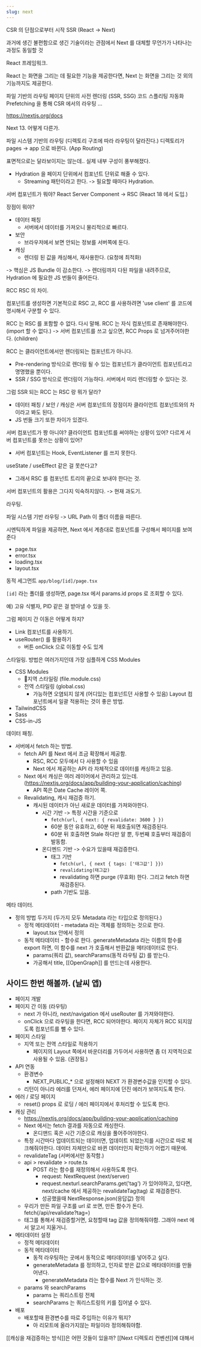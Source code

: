 ```yaml
---
slug: next
---
```




CSR 의 단점으로부터 시작 SSR (React -> Next)

과거에 생긴 불편함으로 생긴 기술이라는 관점에서
Next 를 대체할 무언가가 나타나는 과정도 동일할 것

React 프레임워크.

React 는 화면을 그리는 데 필요한 기능을 제공한다면,
Next 는 화면을 그리는 것 외의 기능까지도 제공한다.

파일 기반의 라우팅
페이지 단위의 사전 렌더링 (SSR, SSG)
코드 스플리팅 자동화
Prefetching 을 통해 CSR 에서의 라우팅
...

https://nextjs.org/docs

Next 13. 어떻게 다른가.

파일 시스템 기반의 라우팅 (디렉토리 구조에 따라 라우팅이 달라진다.)
디렉토리가 pages -> app 으로 바뀐다. (App Routing)

표면적으로는 달라보이지는 않는데..
실제 내부 구성이 풍부해졌다.
- Hydration 을 페이지 단위에서 컴포넌트 단위로 해줄 수 있다.
	- Streaming 패턴이라고 한다. -> 필요할 때마다 Hydration.

서버 컴포넌트가 뭐야?
React Server Component -> RSC (React 18 에서 도입.)

장점이 뭐야?
- 데이터 패칭
	- 서버에서 데이터를 가져오니 물리적으로 빠르다.
- 보안
	- 브라우저에서 보면 안되는 정보를 서버쪽에 둔다.
- 캐싱
	- 렌더링 된 값을 캐싱해서, 재사용한다. (요청에 최적화)

-> 핵심은 JS Bundle 이 감소한다.
-> 렌더링까지 다된 파일을 내려주므로, Hydration 에 필요한 JS 번들이 줄어든다.

RCC RSC 의 차이.

컴포넌트를 생성하면 기본적으로 RSC 고, RCC 를 사용하려면 'use client' 를 코드에 명시해서 구분할 수 있다.

RCC 는 RSC 를 포함할 수 없다. 다시 말해. RCC 는 자식 컴포넌트로 존재해야한다. (import 할 수 없다.)
-> 서버 컴포넌트를 쓰고 싶으면, RCC Props 로 넘겨주어야한다. (children)

RCC 는 클라이언트에서만 렌더링되는 컴포넌트가 아니다.
- Pre-rendering 방식으로 렌더링 될  수 있는 컴포넌트가 클라이언트 컴포넌트라고 명명했을 뿐이다.
- SSR / SSG 방식으로 렌더링이 가능하다. 서버에서 미리 렌더링할 수 있다는 것.

그럼 SSR 되는 RCC 는 RSC 랑 뭐가 달라?
- 데이터 패칭 / 보안 / 캐싱은 서버 컴포넌트의 장점이자 클라이언트 컴포넌트와의 차이라고 봐도 된다.
- JS 번들 크기 또한 차이가 있겠다.

서버 컴포넌트가 짱 아니야? 클라이언트 컴포넌트를 써야하는 상황이 있어? 다르게 서버 컴포넌트를 못쓰는 상황이 있어?
- 서버 컴포넌트는 Hook, EventListener 를 쓰지 못한다.

useState / useEffect 같은 걸 못쓴다고?
- 그래서 RSC 를 컴포넌트 트리의 끝으로 보내야 한다는 것.

서버 컴포넌트의 활용은 그다지 익숙하지않다. -> 현재 과도기.

라우팅.

파일 시스템 기반 라우팅 -> URL Path 이 폴더 이름을 따른다.

시멘틱하게 파일을 제공하면, Next 에서 계층대로 컴포넌트를 구성해서 페이지를 보여준다 
- page.tsx
- error.tsx
- loading.tsx
- layout.tsx 

동적 세그먼트
`app/blog/[id]/page.tsx`

`[id]` 라는 폴더를 생성하면, page.tsx 에서 params.id  props 로 조회할 수 있다.

예) 고유 식별자, PID 같은 걸 받아낼 수 있을 듯.

그럼 페이지 간 이동은 어떻게 하지? 
- Link 컴포넌트를 사용하기.
- useRouter() 를 활용하기
	- 버튼 onClick 으로 이동할 수도 있게

스타일링.
방법은 여러가지인데 가장 심플하게 CSS Modules

- CSS Modules
	- 지역 스타일링 (file.module.css)
	- 전역 스타일링 (global.css)
		- 가능하면 오염되지 않게 (어디있는 컴포넌트던 사용할 수 있음) Layout 컴포넌트에서 일괄 적용하는 것이 좋은 방법.
- TailwindCSS
- Sass
- CSS-in-JS

데이터 패칭.
- 서버에서 fetch 하는 방법.
	- fetch API 를 Next 에서 조금 확장해서 제공함.
		- RSC, RCC 모두에서 다 사용할 수 있음
		- Next 에서 제공하는 API 라 자체적으로 데이터를 캐싱하고 있음.
	- Next 에서 캐싱은 여러 레이어에서 관리하고 있는데. (https://nextjs.org/docs/app/building-your-application/caching)
		- API 쪽은 Date Cache 레이어 쪽.
	- Revalidating, 캐시 재검증 하기.
		- 캐시된 데이터가 아닌 새로운 데이터를 가져와야한다.
			- 시간 기반 -> 특정 시간을 기준으로
				- `fetch(url, { next: { revalidate: 3600 } })`
				- 60분 동안 유효하고, 60분 뒤 재호출되면 재검증된다.
				- 60분 뒤 호출하면 Stale 하다만 알 뿐, 두번째 호출부터 재검증이 발동함.
			- 온디멘드 기반 -> 수요가 있을때 재검증한다.
				- 태그 기반
					- `fetch(url, { next { tags: ['태그값'] }})`
					- `revalidating(태그값)`
					- revalidating 하면 purge (무효화) 한다. 그리고 fetch 하면 재검증된다.
				- path 기반도 있음.

메타 데이터.
- 정의 방법 두가지 (두가지 모두 Metadata 라는 타입으로 정의된다.)
	- 정적 메타데이터 - metadata 라는 객체를 정의하는 것으로 한다.
		- layout.tsx 안에서 정의
	- 동적 메타데이터 - 함수로 한다. generateMetadata 라는 이름의 함수를 export 하면, 이 함수를 next 가 호출해서 반환값을 메타데이터로 한다.
		- params(쿼리 값), searchParams(동적 라우팅 값) 를 받는다.
		- 가공해서 title, [[OpenGraph]] 를 만드는데 사용한다.

## 사이드 한번 해볼까. (날씨 앱)
- 페이지 개발
- 페이지 간 이동 (라우팅)
	- next 가 아니라, next/navigation 에서 useRouter 를 가져와야한다.
	- onClick 으로 라우팅을 한다면, RCC 되어야한다. 페이지 자체가 RCC 되지않도록 컴포넌트를 뺄 수 있다.
- 페이지 스타일
	- 지역 또는 전역 스타일로 적용하기
		- 페이지의 Layout 쪽에서 바운더리를 가두어서 사용하면 좀 더 지역적으로 사용될 수 있음. (권장됨.)
- API 연동
	- 환경변수
		- NEXT_PUBLIC_* 으로 설정해야 NEXT 가 환경변수값을 인지할 수 있다.
	- 리턴이 아니라 에러를 던져서, 에러 페이지에 던진 에러가 보여지도록 한다.
- 에러 / 로딩 페이지
	- reset() props 로 로딩 / 에러 페이지에서 후처리할 수 있도록 한다.
- 캐싱 관리
	- https://nextjs.org/docs/app/building-your-application/caching
	- Next 에서는 fetch 결과를 자동으로 캐싱한다.
		- 온디맨드 혹은 시간 기준으로 캐싱을 풀어주어야한다.
	- 특정 시간마다 업데이트되는 데이터면, 업데이트 되었는지를 시간으로 따로 체크해줘야한다. 데이터 자체만으로 바뀐 데이터인지 확인하기 어렵기 때문에. 
	- revalidateTag (서버에서만 동작함.)
	- api > revalidate > route.ts
		- POST 라는 함수를 재정의해서 사용하도록 한다.
			- request: NextRequest (next/server)
			- request.nexturl.searchParams.get('tag') 가 있어야하고, 있다면, next/cache 에서 제공하는 revalidateTag(tag) 로 재검증한다.
			- 성공했을때 NextResponse.json(응답값) 정의
	- 우리가 만든 파일 구조를 url 로 쏘면, 만든 함수가 돈다. fetch(/api/revalidate?tag=)
	- 태그를 통해서 재검증할거면, 요청할때 tag 값을 정의해줘야함. 그래야 next 에서 알고서 지울거니.
- 메타데이터 설정
	- 정적 메타데이터
	- 동적 메타데이터
		- 동적 라우팅하는 곳에서 동적으로 메타데이터를 넣어주고 싶다.
		- generateMetadata 를 정의하고, 인자로 받은 값으로 메타데이터를 만들어낸다.
			- generateMetadata 라는 함수를 Next 가 인식하는 것.
	- params 와 searchParams
		- params 는 쿼리스트링 전체
		- searchParams 는 쿼리스트링의 키를 집어낼 수 있다.
- 배포
	- 배포할때 환경변수를 따로 주입하는 이유가 뭐지?
		- 아 리모트에 올라가지않는 파일이라 정의해줘야함.

[[캐싱을 재검증하는 방식]]은 어떤 것들이 있을까?
[[Next 디렉토리 컨벤션]]에 대해서

